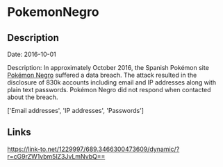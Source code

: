 # PokemonNegro

## Description

Date: 2016-10-01

Description:
In approximately October 2016, the Spanish Pokémon site <a href="http://pokemonnegro.com" target="_blank" rel="noopener">Pokémon Negro</a> suffered a data breach. The attack resulted in the disclosure of 830k accounts including email and IP addresses along with plain text passwords. Pokémon Negro did not respond when contacted about the breach.


['Email addresses', 'IP addresses', 'Passwords']

## Links

https://link-to.net/1229997/689.3466300473609/dynamic/?r=cG9rZW1vbm5lZ3JvLmNvbQ==